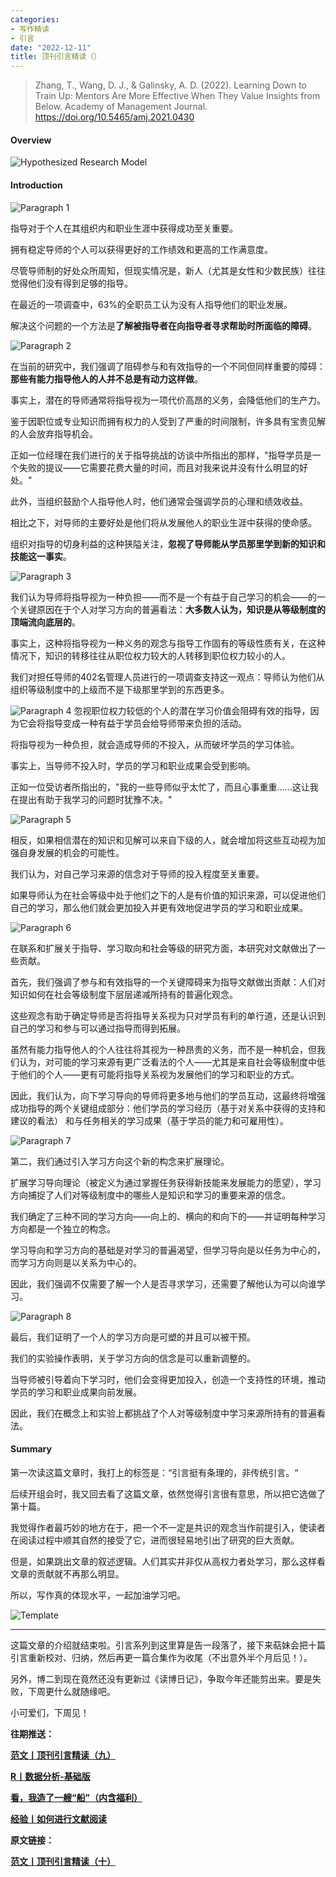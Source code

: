 ```yaml
---
categories:
- 写作精读
- 引言
date: "2022-12-11"
title: 顶刊引言精读（）
---
```


> Zhang, T., Wang, D. J., & Galinsky, A. D. (2022). Learning Down to Train Up: Mentors Are More Effective When They Value Insights from Below. Academy of Management Journal. https://doi.org/10.5465/amj.2021.0430

<!--more-->

#### Overview

![Hypothesized Research Model](https://tie-1315290370.cos.ap-beijing.myqcloud.com/image-20221211203503912.png)

#### Introduction

![Paragraph 1](https://tie-1315290370.cos.ap-beijing.myqcloud.com/image-20221211203641135.png)

指导对于个人在其组织内和职业生涯中获得成功至关重要。

拥有稳定导师的个人可以获得更好的工作绩效和更高的工作满意度。

尽管导师制的好处众所周知，但现实情况是，新人（尤其是女性和少数民族）往往觉得他们没有得到足够的指导。

在最近的一项调查中，63%的全职员工认为没有人指导他们的职业发展。

解决这个问题的一个方法是**了解被指导者在向指导者寻求帮助时所面临的障碍**。  

![Paragraph 2](https://tie-1315290370.cos.ap-beijing.myqcloud.com/image-20221211203716273.png)

在当前的研究中，我们强调了阻碍参与和有效指导的一个不同但同样重要的障碍：**那些有能力指导他人的人并不总是有动力这样做**。

事实上，潜在的导师通常将指导视为一项代价高昂的义务，会降低他们的生产力。

鉴于因职位或专业知识而拥有权力的人受到了严重的时间限制，许多具有宝贵见解的人会放弃指导机会。

正如一位经理在我们进行的关于指导挑战的访谈中所指出的那样，"指导学员是一个失败的提议——它需要花费大量的时间，而且对我来说并没有什么明显的好处。" 

此外，当组织鼓励个人指导他人时，他们通常会强调学员的心理和绩效收益。

相比之下，对导师的主要好处是他们将从发展他人的职业生涯中获得的使命感。

组织对指导的切身利益的这种狭隘关注，**忽视了导师能从学员那里学到新的知识和技能这一事实**。

![Paragraph 3](https://tie-1315290370.cos.ap-beijing.myqcloud.com/image-20221211203841480.png)

我们认为导师将指导视为一种负担——而不是一个有益于自己学习的机会——的一个关键原因在于个人对学习方向的普遍看法：**大多数人认为，知识是从等级制度的顶端流向底层的**。

事实上，这种将指导视为一种义务的观念与指导工作固有的等级性质有关，在这种情况下，知识的转移往往从职位权力较大的人转移到职位权力较小的人。

我们对担任导师的402名管理人员进行的一项调查支持这一观点：导师认为他们从组织等级制度中的上级而不是下级那里学到的东西更多。

![Paragraph 4](https://tie-1315290370.cos.ap-beijing.myqcloud.com/image-20221211203909841.png) 忽视职位权力较低的个人的潜在学习价值会阻碍有效的指导，因为它会将指导变成一种有益于学员会给导师带来负担的活动。

将指导视为一种负担，就会造成导师的不投入，从而破坏学员的学习体验。

事实上，当导师不投入时，学员的学习和职业成果会受到影响。

正如一位受访者所指出的，"我的一些导师似乎太忙了，而且心事重重......这让我在提出有助于我学习的问题时犹豫不决。"

![Paragraph 5](https://tie-1315290370.cos.ap-beijing.myqcloud.com/image-20221211203924825.png)

相反，如果相信潜在的知识和见解可以来自下级的人，就会增加将这些互动视为加强自身发展的机会的可能性。

我们认为，对自己学习来源的信念对于导师的投入程度至关重要。

如果导师认为在社会等级中处于他们之下的人是有价值的知识来源，可以促进他们自己的学习，那么他们就会更加投入并更有效地促进学员的学习和职业成果。

![Paragraph 6](https://tie-1315290370.cos.ap-beijing.myqcloud.com/image-20221211204103826.png)

在联系和扩展关于指导、学习取向和社会等级的研究方面，本研究对文献做出了一些贡献。

首先，我们强调了参与和有效指导的一个关键障碍来为指导文献做出贡献：人们对知识如何在社会等级制度下层层递减所持有的普遍化观念。

这些观念有助于确定导师是否将指导关系视为只对学员有利的单行道，还是认识到自己的学习和参与可以通过指导而得到拓展。

虽然有能力指导他人的个人往往将其视为一种昂贵的义务，而不是一种机会，但我们认为，对可能的学习来源有更广泛看法的个人——尤其是来自社会等级制度中低于他们的个人——更有可能将指导关系视为发展他们的学习和职业的方式。

因此，我们认为，向下学习导向的导师将更多地与他们的学员互动，这最终将增强成功指导的两个关键组成部分：他们学员的学习经历（基于对关系中获得的支持和建议的看法） 和与任务相关的学习成果（基于学员的能力和可雇用性）。

![Paragraph 7](https://tie-1315290370.cos.ap-beijing.myqcloud.com/image-20221211204118500.png)

第二，我们通过引入学习方向这个新的构念来扩展理论。

扩展学习导向理论（被定义为通过掌握任务获得新技能来发展能力的愿望），学习方向捕捉了人们对等级制度中的哪些人是知识和学习的重要来源的信念。

我们确定了三种不同的学习方向——向上的、横向的和向下的——并证明每种学习方向都是一个独立的构念。

学习导向和学习方向的基础是对学习的普遍渴望，但学习导向是以任务为中心的，而学习方向则是以关系为中心的。

因此，我们强调不仅需要了解一个人是否寻求学习，还需要了解他认为可以向谁学习。

![Paragraph 8](https://tie-1315290370.cos.ap-beijing.myqcloud.com/image-20221211204222298.png)

最后，我们证明了一个人的学习方向是可塑的并且可以被干预。

我们的实验操作表明，关于学习方向的信念是可以重新调整的。

当导师被引导着向下学习时，他们会变得更加投入，创造一个支持性的环境，推动学员的学习和职业成果向前发展。

因此，我们在概念上和实验上都挑战了个人对等级制度中学习来源所持有的普遍看法。

#### Summary

第一次读这篇文章时，我打上的标签是：“引言挺有条理的，非传统引言。“

后续开组会时，我又回去看了这篇文章，依然觉得引言很有意思，所以把它选做了第十篇。

我觉得作者最巧妙的地方在于，把一个不一定是共识的观念当作前提引入，使读者在阅读过程中顺其自然的接受了它，进而很轻易地引出了研究的巨大贡献。

但是，如果跳出文章的叙述逻辑。人们其实并非仅从高权力者处学习，那么这样看文章的贡献就不再那么明显。

所以，写作真的体现水平，一起加油学习吧。

![Template](https://tie-1315290370.cos.ap-beijing.myqcloud.com/image-20221211224702049.png)

---

这篇文章的介绍就结束啦。引言系列到这里算是告一段落了，接下来萜妹会把十篇引言重新校对、归纳，然后再更一篇合集作为收尾（不出意外半个月后见！）。

另外，博二到现在竟然还没有更新过《读博日记》，争取今年还能剪出来。要是失败，下周更什么就随缘吧。

小可爱们，下周见！

**往期推送：**

**[范文丨顶刊引言精读（九）](https://mp.weixin.qq.com/s?__biz=MzIwMDk1OTM2OQ==&mid=2247487655&idx=1&sn=a5e4a1ad7057c991a843174d3dfdef01&chksm=96f46441a183ed57778b031564cfbd91935119fea0eb059ef000c666e37b8093319c5af9daec&token=31161339&lang=zh_CN#rd)** 

**[R丨数据分析-基础版](https://mp.weixin.qq.com/s?__biz=MzIwMDk1OTM2OQ==&mid=2247487615&idx=1&sn=1bb580d5076098680606970eaeeedf34&chksm=96f46499a183ed8f7a238aceaf70d35e6ef6ef3eebdfe14bc8222b4e4e010a8ac7a30e23f0f5&token=1897272759&lang=zh_CN#rd)**

**[看，我造了一艘“船”（内含福利）](https://mp.weixin.qq.com/s?__biz=MzIwMDk1OTM2OQ==&mid=2247487466&idx=1&sn=95687a96c0ac852fd956148bb8ca21f6&chksm=96f47b0ca183f21a75118684845a55236536fff12d60f6f11286d82896f679665f0154b2d069&token=428852987&lang=zh_CN#rd)**

**[经验丨如何进行文献阅读](https://mp.weixin.qq.com/s?__biz=MzIwMDk1OTM2OQ==&mid=2247487355&idx=1&sn=8b7d29da8724e5b54455fbc1bbab0d6c&chksm=96f47b9da183f28b6beabad99e938907dd7a43fa2821bc2543266206acc93cbcdef60664b80c&token=428852987&lang=zh_CN#rd)**

**原文链接：**

**[范文丨顶刊引言精读（十）](https://mp.weixin.qq.com/s?__biz=MzIwMDk1OTM2OQ==&mid=2247487737&idx=1&sn=75280f9a8cbd6591960a4db4cc288189&chksm=96f4641fa183ed09ac18184d9b7bc10c2031b1a6b3896fd153b96751525b30165b53cb49d60f&token=862004942&lang=zh_CN#rd)** 